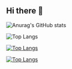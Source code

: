 ## Hi there 👋

![Anurag's GitHub stats](https://github-readme-stats.vercel.app/api?username=revoluxti&show_icons=true&theme=radical)

![Top Langs](https://github-readme-stats.vercel.app/api/top-langs/?username=revoluxti&langs_count=8)

[![Top Langs](https://github-readme-stats.vercel.app/api/top-langs/?username=revoluxti&layout=donut)](https://github.com/revoluxti/github-readme-stats)

[![Top Langs](https://github-readme-stats.vercel.app/api/top-langs/?username=revoluxti&layout=donut-vertical)](https://github.com/revoluxti/github-readme-stats)
<!--**revoluxti/revoluxti** is a ✨ _special_ ✨ repository because its `README.md` (this file) appears on your GitHub profile.

Here are some ideas to get you started:

- 🔭 I’m currently working on ...
- 🌱 I’m currently learning ...
- 👯 I’m looking to collaborate on ...
- 🤔 I’m looking for help with ...
- 💬 Ask me about ...
- 📫 How to reach me: ...
- 😄 Pronouns: ...
- ⚡ Fun fact: ...
-->
